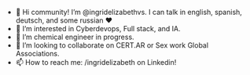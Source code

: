 - 👋 Hi community! I’m @ingridelizabethvs. I can talk in english, spanish, deutsch, and some russian ♥
- 👀 I’m interested in Cyberdevops, Full stack, and IA.
- 🌱 I’m chemical engineer in progress.
- 💞️ I’m looking to collaborate on CERT.AR or Sex work Global Associations.
- 📫 How to reach me: /ingridelizabeth on Linkedin!

<!---
ingridelizabethvs/ingridelizabethvs is a ✨ special ✨ repository because its `README.md` (this file) appears on your GitHub profile.
You can click the Preview link to take a look at your changes.
--->
